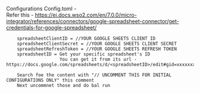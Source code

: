 <!-- STEPS TO USE YOUR OWN SPREADSHEET -->

Configurations
    Config.toml -   
        Refer this -  https://ei.docs.wso2.com/en/7.0.0/micro-integrator/references/connectors/google-spreadsheet-connector/get-credentials-for-google-spreadsheet/

        spreadsheetClientID = //YOUR GOOGLE SHEETS CLIENT ID
        spreadsheetClientSecret = //YOUR GOOGLE SHEETS CLIENT SECRET
        spreadsheetRefreshToken = //YOUR GOOGLE SHEETS REFRESH TOKEN
        spreadsheetID = Get your specific spreadsheet's ID 
                        You can get it from its url - https://docs.google.com/spreadsheets/d/<spreadsheetID>/edit#gid=xxxxxxxxx

        Search foe the content with "// UNCOMMENT THIS FOR INITIAL CONFIGURATIONS ONLY" this comment 
        Next uncommnet those and do bal run

            